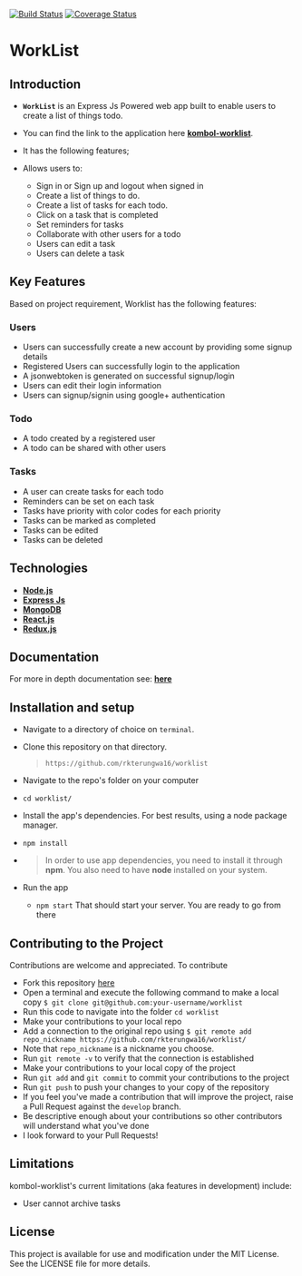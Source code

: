 [![Build Status](https://travis-ci.org/rkterungwa16/worklist.svg?branch=develop)](https://travis-ci.org/rkterungwa16/worklist)
[![Coverage Status](https://coveralls.io/repos/github/rkterungwa16/worklist/badge.svg?branch=develop)](https://coveralls.io/github/rkterungwa16/worklist?branch=develop)


# WorkList


## Introduction
*  **`WorkList`** is an Express Js Powered web app built to enable users to create a list of things todo.
* You can find the link to the application here **[kombol-worklist](https://kombol-worklist.herokuapp.com)**.

*  It has the following features;
  *  Allows users to:
        *  Sign in or Sign up and logout when signed in
        *  Create a list of things to do.
        *  Create a list of tasks for each todo.
        *  Click on a task that is completed
        *  Set reminders for tasks
        *  Collaborate with other users for a todo
        *  Users can edit a task
        *  Users can delete a task

## Key Features
Based on project requirement, Worklist has the following features:

### Users
- Users can successfully create a new account by providing some signup details
- Registered Users can successfully login to the application
- A jsonwebtoken is generated on successful signup/login
- Users can edit their login information
- Users can signup/signin using google+ authentication

### Todo
- A todo created by a registered user
- A todo can be shared with other users

### Tasks
- A user can create tasks for each todo
- Reminders can be set on each task
- Tasks have priority with color codes for each priority
- Tasks can be marked as completed
- Tasks can be edited
- Tasks can be deleted

## Technologies
*  **[Node.js](https://nodejs.org/en/)**
*  **[Express Js](https://expressjs.com/)**
*  **[MongoDB](https://www.mongodb.com/)**
*  **[React.js](https://reactjs.org/)**
*  **[Redux.js](http://redux.js.org/)**

## Documentation
For more in depth documentation see: **[here](https://kombolworklist.docs.apiary.io/)**


## Installation and setup
*  Navigate to a directory of choice on `terminal`.
*  Clone this repository on that directory.
    >`https://github.com/rkterungwa16/worklist`

*  Navigate to the repo's folder on your computer
  *  `cd worklist/`
*  Install the app's dependencies. For best results, using a node package manager.
  *  `npm install`
* 
    >In order to use app dependencies, you need to install it through **npm**. You also need to have **node** installed on your system.

* Run the app
  *  `npm start`
That should start your server. You are ready to go from there

## Contributing to the Project
Contributions are welcome and appreciated. To contribute
* Fork this repository [here](https://github.com/rkterungwa16/worklist/)
* Open a terminal and execute the following command to make a local copy
`$ git clone git@github.com:your-username/worklist`
* Run this code to navigate into the folder `cd worklist`
* Make your contributions to your local repo
* Add a connection to the original repo using
`$ git remote add repo_nickname https://github.com/rkterungwa16/worklist/`
* Note that `repo_nickname` is a nickname you choose.
* Run `git remote -v` to verify that the connection is established
* Make your contributions to your local copy of the project
* Run `git add` and `git commit` to commit your contributions to the project
* Run `git push` to push your changes to your copy of the repository
* If you feel you've made a contribution that will improve the project, raise a Pull Request against the `develop` branch.
* Be descriptive enough about your contributions so other contributors will understand what you've done
* I look forward to your Pull Requests!

## Limitations
  kombol-worklist's current limitations (aka features in development) include:
  - User cannot archive tasks

## License
  This project is available for use and modification under the MIT License. See the LICENSE file for more details.
